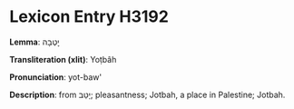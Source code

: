# Lexicon Entry H3192

**Lemma**: יׇטְבָה

**Transliteration (xlit)**: Yoṭbâh

**Pronunciation**: yot-baw'

**Description**:
from יָטַב; pleasantness; Jotbah, a place in Palestine; Jotbah.
